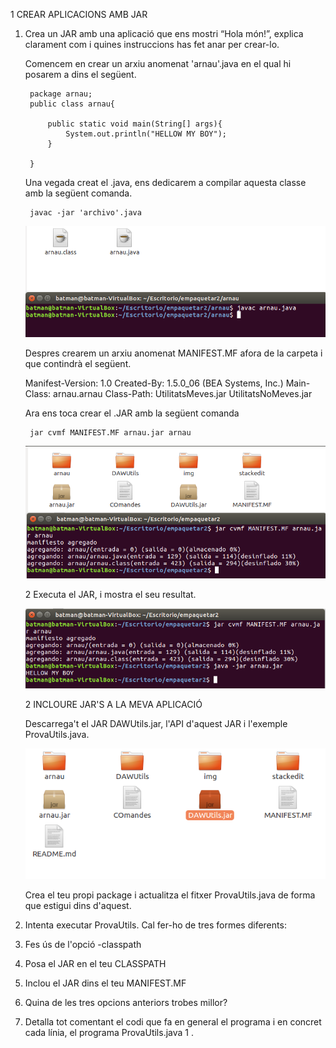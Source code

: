 
1 CREAR APLICACIONS AMB JAR


1. Crea un JAR amb una aplicació que ens mostri “Hola món!”, explica clarament com i quines instruccions has fet anar per crear-lo.

	Comencem en crear un arxiu anomenat 'arnau'.java en el qual hi posarem a dins el següent.

		package arnau;
		public class arnau{

			public static void main(String[] args){
				System.out.println("HELLOW MY BOY");		
			}

		}

	Una vegada creat el .java, ens dedicarem a compilar aquesta classe amb la següent comanda.
    
    	javac -jar 'archivo'.java
        
	![compilacio](/img/1.png)
    
	Despres crearem un arxiu anomenat MANIFEST.MF afora de la carpeta i que contindrà el següent.
    
    Manifest-Version: 1.0
    Created-By: 1.5.0_06 (BEA Systems, Inc.)
    Main-Class: arnau.arnau
    Class-Path: UtilitatsMeves.jar UtilitatsNoMeves.jar
    
    Ara ens toca crear el .JAR amb la següent comanda
    
    	jar cvmf MANIFEST.MF arnau.jar arnau
    
     ![jar](/img/2.png)
        
        
	2 Executa el JAR, i mostra el seu resultat.
    
	![compilacio](/img/3.png)
    
    
    
	2 INCLOURE JAR'S A LA MEVA APLICACIÓ
	
    Descarrega't el JAR DAWUtils.jar, l'API d'aquest JAR i l'exemple ProvaUtils.java.
	
    ![descarrega](/img/4.png)
    
    Crea el teu propi package i actualitza el fitxer ProvaUtils.java de forma que estigui
dins d'aquest.
3. Intenta executar ProvaUtils. Cal fer-ho de tres formes diferents:
1. Fes ús de l'opció -classpath
2. Posa el JAR en el teu CLASSPATH
3. Inclou el JAR dins el teu MANIFEST.MF
4. Quina de les tres opcions anteriors trobes millor?
5. Detalla tot comentant el codi que fa en general el programa i en concret cada línia, el
programa ProvaUtils.java 1 .
